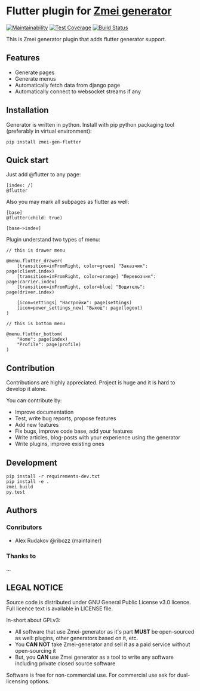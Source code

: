 # Flutter plugin for [Zmei generator](https://github.com/zmei-framework/generator)
[![Maintainability](https://api.codeclimate.com/v1/badges/d63e77220053cccf31ec/maintainability)](https://codeclimate.com/github/zmei-framework/zmei-gen-flutter/maintainability)
[![Test Coverage](https://api.codeclimate.com/v1/badges/d63e77220053cccf31ec/test_coverage)](https://codeclimate.com/github/zmei-framework/zmei-gen-flutter/test_coverage)
[![Build Status](https://travis-ci.org/zmei-framework/zmei-gen-flutter.svg?branch=master)](https://travis-ci.org/zmei-framework/zmei-gen-flutter)

This is Zmei generator plugin that adds flutter generator support.

## Features

- Generate pages
- Generate menus
- Automatically fetch data from django page
- Automatically connect to websocket streams if any

## Installation 

Generator is written in python. Install with pip python packaging tool (preferably in virtual environment):

`pip install zmei-gen-flutter`
 
## Quick start

Just add @flutter to any page:

    [index: /]
    @flutter
    
Also you may mark all subpages as flutter as well:

    [base]
    @flutter(child: true)
    
    [base->index]
    
Plugin understand two types of menu: 
    
    // this is drawer menu
       
    @menu.flutter_drawer(
        [transition=inFromRight, color=green] "Заказчик": page(client.index)
        [transition=inFromRight, color=orange] "Перевозчик": page(carrier.index)
        [transition=inFromRight, color=blue] "Водитель": page(driver.index)
    
        [icon=settings] "Настройки": page(settings)
        [icon=power_settings_new] "Выход": page(logout)
    )
    
    // this is bottom menu
    
    @menu.flutter_bottom(
        "Home": page(index)
        "Profile": page(profile)
    )
    
## Contribution

Contributions are highly appreciated. Project is huge and it is hard to develop it alone.

You can contribute by:
- Improve documentation
- Test, write bug reports, propose features
- Add new features
- Fix bugs, improve code base, add your features
- Write articles, blog-posts with your experience using the generator
- Write plugins, improve existing ones


## Development

    pip install -r requirements-dev.txt
    pip install -e .
    zmei build
    py.test


## Authors

### Conributors

- Alex Rudakov @ribozz (maintainer)

### Thanks to

...

## LEGAL NOTICE

Source code is distributed under GNU General Public License v3.0 licence. Full licence text is available in LICENSE file.

In-short about GPLv3:
- All software that use Zmei-generator as it's part **MUST** be open-sourced as well: plugins, other generators
 based on it, etc.
- You **CAN NOT** take Zmei-generator and sell it as a paid service without open-sourcing it
- But, you **CAN** use Zmei generator as a tool to write any software including private closed source software
 

Software is free for non-commercial use. For commercial use ask for dual-licensing options. 
